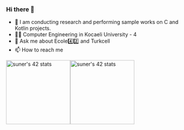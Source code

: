 ### Hi there 👋


- 🔭 I am conducting research and performing sample works on C and Kotlin projects.
- 👨‍🎓 Computer Engineering in Kocaeli University - 4
- 💬 Ask me about Ecole4️⃣2️⃣ and Turkcell
- 📫 How to reach me 

<a href="https://github.com/JaeSeoKim/badge42"><img src="https://badge42.vercel.app/api/v2/clkrc4bp0000608mnp3xkei2l/stats?cursusId=9&coalitionId=248" alt="suner's 42 stats" height="175" /></a><a href="https://github.com/JaeSeoKim/badge42"><img src="https://badge42.vercel.app/api/v2/clkrc4bp0000608mnp3xkei2l/stats?cursusId=21&coalitionId=360" alt="suner's 42 stats" height="175"/></a>




